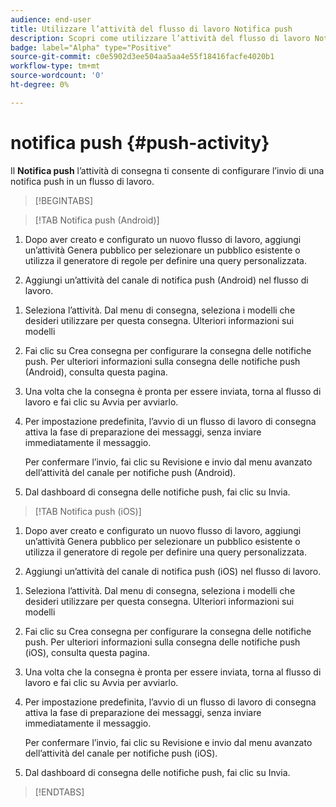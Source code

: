 ```yaml
---
audience: end-user
title: Utilizzare l’attività del flusso di lavoro Notifica push
description: Scopri come utilizzare l’attività del flusso di lavoro Notifica push
badge: label="Alpha" type="Positive"
source-git-commit: c0e5902d3ee504aa5aa4e55f18416facfe4020b1
workflow-type: tm+mt
source-wordcount: '0'
ht-degree: 0%

---
```



# notifica push {#push-activity}

Il **Notifica push** l’attività di consegna ti consente di configurare l’invio di una notifica push in un flusso di lavoro.

>[!BEGINTABS]

>[!TAB Notifica push (Android)]

1. Dopo aver creato e configurato un nuovo flusso di lavoro, aggiungi un’attività Genera pubblico per selezionare un pubblico esistente o utilizza il generatore di regole per definire una query personalizzata.

1. Aggiungi un’attività del canale di notifica push (Android) nel flusso di lavoro.

<!--
1. Select the Type of delivery:

    * Single delivery: Choose this option if you want the push notification to be sent only once. You have the flexibility to choose whether or not to include an outbound transition from this activity.

    * Recurring delivery: Choose this option if you want the push notification to be sent multiple times based on a defined frequency. The frequency can be configured using a Scheduler activity, allowing you to schedule the push notification to be sent at regular intervals.
-->

1. Seleziona l’attività. Dal menu di consegna, seleziona i modelli che desideri utilizzare per questa consegna. Ulteriori informazioni sui modelli

1. Fai clic su Crea consegna per configurare la consegna delle notifiche push. Per ulteriori informazioni sulla consegna delle notifiche push (Android), consulta questa pagina.

1. Una volta che la consegna è pronta per essere inviata, torna al flusso di lavoro e fai clic su Avvia per avviarlo.

1. Per impostazione predefinita, l’avvio di un flusso di lavoro di consegna attiva la fase di preparazione dei messaggi, senza inviare immediatamente il messaggio.

   Per confermare l’invio, fai clic su Revisione e invio dal menu avanzato dell’attività del canale per notifiche push (Android).

1. Dal dashboard di consegna delle notifiche push, fai clic su Invia.

>[!TAB Notifica push (iOS)]

1. Dopo aver creato e configurato un nuovo flusso di lavoro, aggiungi un’attività Genera pubblico per selezionare un pubblico esistente o utilizza il generatore di regole per definire una query personalizzata.

1. Aggiungi un’attività del canale di notifica push (iOS) nel flusso di lavoro.

<!--
1. Select the Type of delivery:

    * Single delivery: Choose this option if you want the push notification to be sent only once. You have the flexibility to choose whether or not to include an outbound transition from this activity.

    * Recurring delivery: Choose this option if you want the push notification to be sent multiple times based on a defined frequency. The frequency can be configured using a Scheduler activity, allowing you to schedule the push notification to be sent at regular intervals.
-->

1. Seleziona l’attività. Dal menu di consegna, seleziona i modelli che desideri utilizzare per questa consegna. Ulteriori informazioni sui modelli

1. Fai clic su Crea consegna per configurare la consegna delle notifiche push. Per ulteriori informazioni sulla consegna delle notifiche push (iOS), consulta questa pagina.

1. Una volta che la consegna è pronta per essere inviata, torna al flusso di lavoro e fai clic su Avvia per avviarlo.

1. Per impostazione predefinita, l’avvio di un flusso di lavoro di consegna attiva la fase di preparazione dei messaggi, senza inviare immediatamente il messaggio.

   Per confermare l’invio, fai clic su Revisione e invio dal menu avanzato dell’attività del canale per notifiche push (iOS).

1. Dal dashboard di consegna delle notifiche push, fai clic su Invia.

>[!ENDTABS]